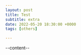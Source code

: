 ```yaml
---
layout: post
title: Test
subtitle: extra
date: 2022-05-20 18:30:00 +0000
tags: [others]

---
```


--content--